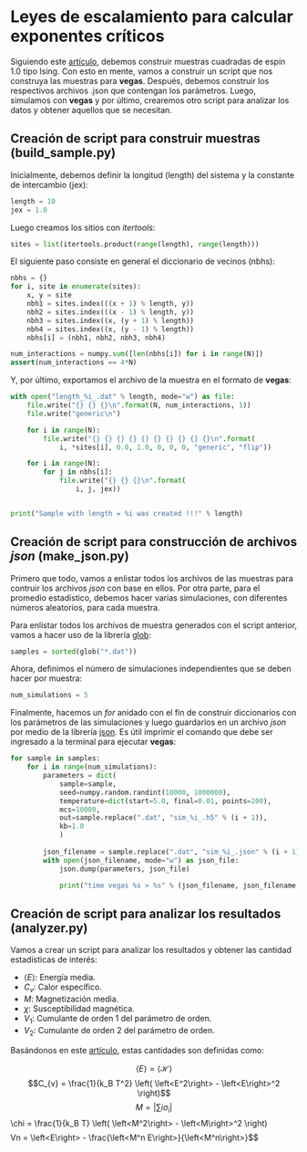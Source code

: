 # Leyes de escalamiento para calcular exponentes críticos

Siguiendo este [artículo](doi.org/10.1016/j.susc.2008.10.037), debemos construir muestras cuadradas de espín 1.0 tipo Ising. Con esto en mente, vamos a construir un script que nos construya las muestras para **vegas**. Después, debemos construir los respectivos archivos .json que contengan los parámetros. Luego, simulamos con **vegas** y por último, crearemos otro script para analizar los datos y obtener aquellos que se necesitan.

## Creación de script para construir muestras (build_sample.py)

Inicialmente, debemos definir la longitud (length) del sistema y la constante de intercambio (jex):

```python
length = 10
jex = 1.0
```

Luego creamos los sitios con *itertools*:

```python
sites = list(itertools.product(range(length), range(length)))

```

El siguiente paso consiste en general el diccionario de vecinos (nbhs):

```python
nbhs = {}
for i, site in enumerate(sites):
    x, y = site
    nbh1 = sites.index(((x + 1) % length, y))
    nbh2 = sites.index(((x - 1) % length, y))
    nbh3 = sites.index((x, (y + 1) % length))
    nbh4 = sites.index((x, (y - 1) % length))
    nbhs[i] = (nbh1, nbh2, nbh3, nbh4)

num_interactions = numpy.sum([len(nbhs[i]) for i in range(N)])
assert(num_interactions == 4*N)
```

Y, por último, exportamos el archivo de la muestra en el formato de **vegas**:

```python
with open("length_%i_.dat" % length, mode="w") as file:
    file.write("{} {} {}\n".format(N, num_interactions, 1))
    file.write("generic\n")

    for i in range(N):
        file.write("{} {} {} {} {} {} {} {} {} {}\n".format(
            i, *sites[i], 0.0, 1.0, 0, 0, 0, "generic", "flip"))

    for i in range(N):
        for j in nbhs[i]:
            file.write("{} {} {}\n".format(
                i, j, jex))


print("Sample with length = %i was created !!!" % length)
```


## Creación de script para construcción de archivos *json* (make_json.py)

Primero que todo, vamos a enlistar todos los archivos de las muestras para contruir los archivos *json* con base en ellos. Por otra parte, para el promedio estadístico, debemos hacer varias simulaciones, con diferentes números aleatorios, para cada muestra.

Para enlistar todos los archivos de muestra generados con el script anterior, vamos a hacer uso de la librería [glob](https://docs.python.org/3.5/library/glob.html):

```python
samples = sorted(glob("*.dat"))
```

Ahora, definimos el número de simulaciones independientes que se deben hacer por muestra:

```python
num_simulations = 5
```

Finalmente, hacemos un *for* anidado con el fin de construir diccionarios con los parámetros de las simulaciones y luego guardarlos en un archivo *json* por medio de la librería [json](https://docs.python.org/3.5/library/json.html). Es útil imprimir el comando que debe ser ingresado a la terminal para ejecutar **vegas**:

```python
for sample in samples:
    for i in range(num_simulations):
        parameters = dict(
            sample=sample,
            seed=numpy.random.randint(10000, 1000000),
            temperature=dict(start=5.0, final=0.01, points=200),
            mcs=10000,
            out=sample.replace(".dat", "sim_%i_.h5" % (i + 1)),
            kb=1.0
            )
        
        json_filename = sample.replace(".dat", "sim_%i_.json" % (i + 1))
        with open(json_filename, mode="w") as json_file:
            json.dump(parameters, json_file)

            print("time vegas %s > %s" % (json_filename, json_filename.replace(".json", ".log")))
```

## Creación de script para analizar los resultados (analyzer.py)

Vamos a crear un script para analizar los resultados y obtener las cantidad estadísticas de interés:
- $\left<E\right>$: Energía media.
- $C_{v}$: Calor específico.
- $M$: Magnetización media.
- $\chi$: Susceptibilidad magnética.
- $V_{1}$: Cumulante de orden 1 del parámetro de orden.
- $V_{2}$: Cumulante de orden 2 del parámetro de orden.

Basándonos en este [artículo](doi.org/10.1016/j.susc.2008.10.037), estas cantidades son definidas como:

$$\left<E\right> = \left< \mathcal{H} \right>$$
$$C_{v} = \frac{1}{k_B T^2} \left( \left<E^2\right> - \left<E\right>^2 \right)$$
$$M = \left|\sum{i} \sigma_i \right |
$$\chi = \frac{1}{k_B T} \left( \left<M^2\right> - \left<M\right>^2 \right)$$
$$Vn = \left<E\right> - \frac{\left<M^n E\right>}{\left<M^n\right>}$$
